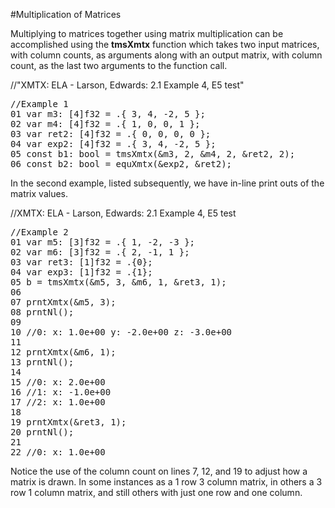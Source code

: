 #Multiplication of Matrices

Multiplying to matrices together using matrix multiplication can be
accomplished using the <b>tmsXmtx</b> function which takes two input matrices, with column counts, as arguments along with an output matrix, with column count, as the last two arguments to the function call.

//"XMTX: ELA - Larson, Edwards: 2.1 Example 4, E5 test"
<pre>
//Example 1
01 var m3: [4]f32 = .{ 3, 4, -2, 5 };
02 var m4: [4]f32 = .{ 1, 0, 0, 1 };
03 var ret2: [4]f32 = .{ 0, 0, 0, 0 };
04 var exp2: [4]f32 = .{ 3, 4, -2, 5 };
05 const b1: bool = tmsXmtx(&m3, 2, &m4, 2, &ret2, 2);
06 const b2: bool = equXmtx(&exp2, &ret2);
</pre>

In the second example, listed subsequently, we have in-line print outs
of the matrix values.

//XMTX: ELA - Larson, Edwards: 2.1 Example 4, E5 test
<pre>
//Example 2
01 var m5: [3]f32 = .{ 1, -2, -3 };
02 var m6: [3]f32 = .{ 2, -1, 1 };
03 var ret3: [1]f32 = .{0};
04 var exp3: [1]f32 = .{1};
05 b = tmsXmtx(&m5, 3, &m6, 1, &ret3, 1);
06 
07 prntXmtx(&m5, 3);
08 prntNl();
09 
10 //0: x: 1.0e+00 y: -2.0e+00 z: -3.0e+00
11 
12 prntXmtx(&m6, 1);
13 prntNl();
14 
15 //0: x: 2.0e+00 
16 //1: x: -1.0e+00
17 //2: x: 1.0e+00
18 
19 prntXmtx(&ret3, 1);
20 prntNl();
21 
22 //0: x: 1.0e+00
</pre>

Notice the use of the column count on lines 7, 12, and 19 to adjust how a matrix is drawn. In some instances as a 1 row 3 column matrix, in others a 3 row 1 column matrix, and still others with just one row and one column.